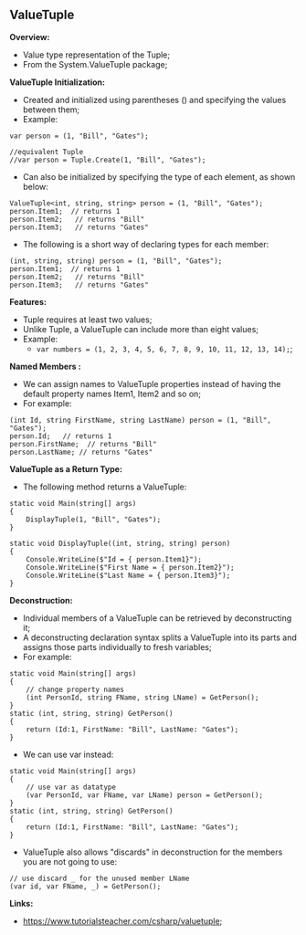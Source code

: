 ## ValueTuple

**Overview:**

- Value type representation of the Tuple;
- From the System.ValueTuple package;

**ValueTuple Initialization:**

- Created and initialized using parentheses () and specifying the values between them;
- Example:

```
var person = (1, "Bill", "Gates");

//equivalent Tuple
//var person = Tuple.Create(1, "Bill", "Gates");
```

- Can also be initialized by specifying the type of each element, as shown below:

```
ValueTuple<int, string, string> person = (1, "Bill", "Gates");
person.Item1;  // returns 1
person.Item2;   // returns "Bill"
person.Item3;   // returns "Gates"
```

- The following is a short way of declaring types for each member:

```
(int, string, string) person = (1, "Bill", "Gates");
person.Item1;  // returns 1
person.Item2;   // returns "Bill"
person.Item3;   // returns "Gates"
```

**Features:**

- Tuple requires at least two values;
- Unlike Tuple, a ValueTuple can include more than eight values;
- Example:
  - `var numbers = (1, 2, 3, 4, 5, 6, 7, 8, 9, 10, 11, 12, 13, 14);`;

**Named Members :**

- We can assign names to ValueTuple properties instead of having the default property names Item1, Item2 and so on;
- For example:

```
(int Id, string FirstName, string LastName) person = (1, "Bill", "Gates");
person.Id;   // returns 1
person.FirstName;  // returns "Bill"
person.LastName; // returns "Gates"
```

**ValueTuple as a Return Type:**

- The following method returns a ValueTuple:

```
static void Main(string[] args)
{
    DisplayTuple(1, "Bill", "Gates");
}

static void DisplayTuple((int, string, string) person)
{
    Console.WriteLine($"Id = { person.Item1}");
    Console.WriteLine($"First Name = { person.Item2}");
    Console.WriteLine($"Last Name = { person.Item3}");
}
```

**Deconstruction:**

- Individual members of a ValueTuple can be retrieved by deconstructing it;
- A deconstructing declaration syntax splits a ValueTuple into its parts and assigns those parts individually to fresh variables;
- For example:

```
static void Main(string[] args)
{
    // change property names
    (int PersonId, string FName, string LName) = GetPerson();
}
static (int, string, string) GetPerson()
{
    return (Id:1, FirstName: "Bill", LastName: "Gates");
}
```

- We can use var instead:

```
static void Main(string[] args)
{
    // use var as datatype
    (var PersonId, var FName, var LName) person = GetPerson();
}
static (int, string, string) GetPerson()
{
    return (Id:1, FirstName: "Bill", LastName: "Gates");
}
```

- ValueTuple also allows "discards" in deconstruction for the members you are not going to use:

```
// use discard _ for the unused member LName
(var id, var FName, _) = GetPerson();
```

**Links:**

- https://www.tutorialsteacher.com/csharp/valuetuple;
